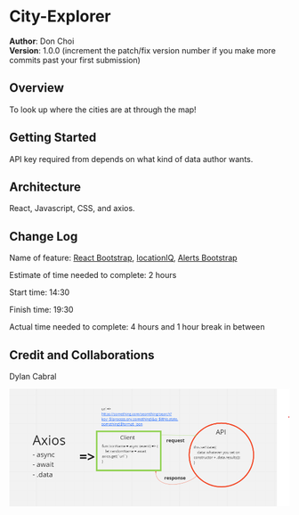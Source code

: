 # City-Explorer

**Author**: Don Choi  
**Version**: 1.0.0 (increment the patch/fix version number if you make more commits past your first submission)  

## Overview

To look up where the cities are at through the map!

## Getting Started

API key required from depends on what kind of data author wants.

## Architecture

React, Javascript, CSS, and axios.

## Change Log

Name of feature: [React Bootstrap](https://react-bootstrap.netlify.app/components/modal/#rb-docs-content), [locationIQ](https://my.locationiq.com/dashboard#accesstoken), [Alerts Bootstrap](https://getbootstrap.com/docs/4.0/components/alerts/)

Estimate of time needed to complete: 2 hours

Start time: 14:30

Finish time: 19:30

Actual time needed to complete: 4 hours and 1 hour break in between

## Credit and Collaborations

Dylan Cabral

![Lab 6](/public/lab6.png "lab6")
